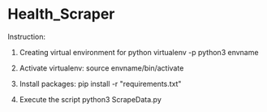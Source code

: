 # Health_Scraper
Instruction:
1) Creating virtual environment for python
virtualenv -p python3 envname

2) Activate virtualenv:
source envname/bin/activate

3) Install packages:
pip install -r "requirements.txt"

4) Execute the script
python3 ScrapeData.py
